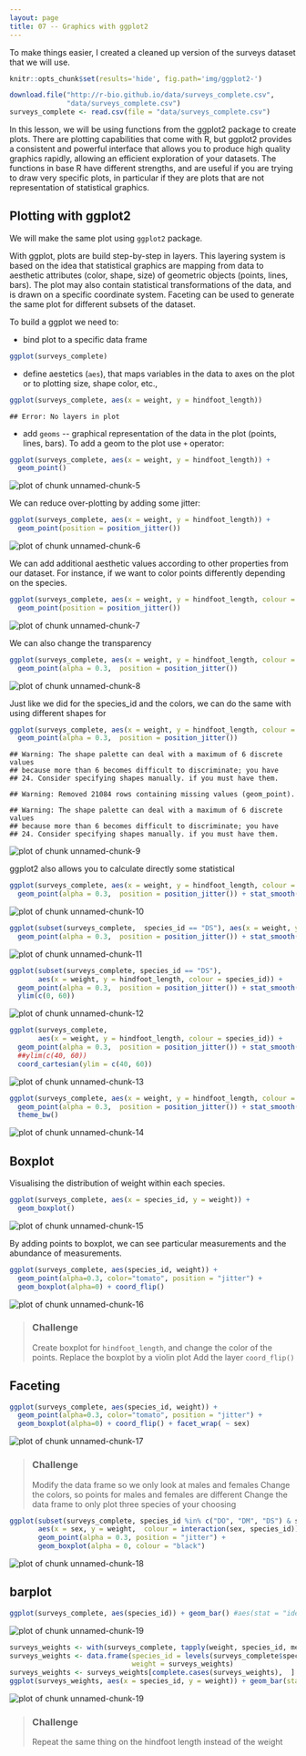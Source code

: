 ```yaml
---
layout: page
title: 07 -- Graphics with ggplot2
---
```


To make things easier, I created a cleaned up version of the surveys dataset
that we will use.


```r
knitr::opts_chunk$set(results='hide', fig.path='img/ggplot2-')
```


```r
download.file("http://r-bio.github.io/data/surveys_complete.csv",
              "data/surveys_complete.csv")
surveys_complete <- read.csv(file = "data/surveys_complete.csv")
```

In this lesson, we will be using functions from the ggplot2 package to create
plots. There are plotting capabilities that come with R, but ggplot2 provides a
consistent and powerful interface that allows you to produce high quality
graphics rapidly, allowing an efficient exploration of your datasets. The
functions in base R have different strengths, and are useful if you are trying
to draw very specific plots, in particular if they are plots that are not
representation of statistical graphics.

## Plotting with ggplot2

We will make the same plot using `ggplot2` package.

With ggplot, plots are build step-by-step in layers. This layering system is
based on the idea that statistical graphics are mapping from data to aesthetic
attributes (color, shape, size) of geometric objects (points, lines, bars). The
plot may also contain statistical transformations of the data, and is drawn on a
specific coordinate system. Faceting can be used to generate the same plot for
different subsets of the dataset.

To build a ggplot we need to:

- bind plot to a specific data frame


```r
ggplot(surveys_complete)
```

- define aestetics (`aes`), that maps variables in the data to axes on the plot
     or to plotting size, shape color, etc.,


```r
ggplot(surveys_complete, aes(x = weight, y = hindfoot_length))
```

```
## Error: No layers in plot
```

- add `geoms` -- graphical representation of the data in the plot (points,
     lines, bars). To add a geom to the plot use `+` operator:


```r
ggplot(surveys_complete, aes(x = weight, y = hindfoot_length)) +
  geom_point()
```

![plot of chunk unnamed-chunk-5](img/ggplot2-unnamed-chunk-5-1.png) 

We can reduce over-plotting by adding some jitter:


```r
ggplot(surveys_complete, aes(x = weight, y = hindfoot_length)) +
  geom_point(position = position_jitter())
```

![plot of chunk unnamed-chunk-6](img/ggplot2-unnamed-chunk-6-1.png) 

We can add additional aesthetic values according to other properties from our
dataset. For instance, if we want to color points differently depending on the
species.


```r
ggplot(surveys_complete, aes(x = weight, y = hindfoot_length, colour = species_id)) +
  geom_point(position = position_jitter())
```

![plot of chunk unnamed-chunk-7](img/ggplot2-unnamed-chunk-7-1.png) 

We can also change the transparency


```r
ggplot(surveys_complete, aes(x = weight, y = hindfoot_length, colour = species_id)) +
  geom_point(alpha = 0.3,  position = position_jitter())
```

![plot of chunk unnamed-chunk-8](img/ggplot2-unnamed-chunk-8-1.png) 

Just like we did for the species_id and the colors, we can do the same with
using different shapes for


```r
ggplot(surveys_complete, aes(x = weight, y = hindfoot_length, colour = species_id, shape = as.factor(plot_id))) +
  geom_point(alpha = 0.3,  position = position_jitter())
```

```
## Warning: The shape palette can deal with a maximum of 6 discrete values
## because more than 6 becomes difficult to discriminate; you have
## 24. Consider specifying shapes manually. if you must have them.
```

```
## Warning: Removed 21084 rows containing missing values (geom_point).
```

```
## Warning: The shape palette can deal with a maximum of 6 discrete values
## because more than 6 becomes difficult to discriminate; you have
## 24. Consider specifying shapes manually. if you must have them.
```

![plot of chunk unnamed-chunk-9](img/ggplot2-unnamed-chunk-9-1.png) 

ggplot2 also allows you to calculate directly some statistical



```r
ggplot(surveys_complete, aes(x = weight, y = hindfoot_length, colour = species_id)) +
  geom_point(alpha = 0.3,  position = position_jitter()) + stat_smooth(method = "lm")
```

![plot of chunk unnamed-chunk-10](img/ggplot2-unnamed-chunk-10-1.png) 


```r
ggplot(subset(surveys_complete,  species_id == "DS"), aes(x = weight, y = hindfoot_length, colour = species_id)) +
  geom_point(alpha = 0.3,  position = position_jitter()) + stat_smooth(method = "lm")
```

![plot of chunk unnamed-chunk-11](img/ggplot2-unnamed-chunk-11-1.png) 


```r
ggplot(subset(surveys_complete, species_id == "DS"),
       aes(x = weight, y = hindfoot_length, colour = species_id)) +
  geom_point(alpha = 0.3,  position = position_jitter()) + stat_smooth(method = "lm") +
  ylim(c(0, 60))
```

![plot of chunk unnamed-chunk-12](img/ggplot2-unnamed-chunk-12-1.png) 


```r
ggplot(surveys_complete,
       aes(x = weight, y = hindfoot_length, colour = species_id)) +
  geom_point(alpha = 0.3,  position = position_jitter()) + stat_smooth(method = "lm") +
  ##ylim(c(40, 60))
  coord_cartesian(ylim = c(40, 60))
```

![plot of chunk unnamed-chunk-13](img/ggplot2-unnamed-chunk-13-1.png) 


```r
ggplot(surveys_complete, aes(x = weight, y = hindfoot_length, colour = species_id)) +
  geom_point(alpha = 0.3,  position = position_jitter()) + stat_smooth(method = "lm") +
  theme_bw()
```

![plot of chunk unnamed-chunk-14](img/ggplot2-unnamed-chunk-14-1.png) 

## Boxplot

Visualising the distribution of weight within each species.


```r
ggplot(surveys_complete, aes(x = species_id, y = weight)) +
  geom_boxplot()
```

![plot of chunk unnamed-chunk-15](img/ggplot2-unnamed-chunk-15-1.png) 

By adding points to boxplot, we can see particular measurements and the
abundance of measurements.


```r
ggplot(surveys_complete, aes(species_id, weight)) +
  geom_point(alpha=0.3, color="tomato", position = "jitter") +
  geom_boxplot(alpha=0) + coord_flip()
```

![plot of chunk unnamed-chunk-16](img/ggplot2-unnamed-chunk-16-1.png) 

> ### Challenge
>
> Create boxplot for `hindfoot_length`, and change the color of the points.
> Replace the boxplot by a violin plot
> Add the layer `coord_flip()`

## Faceting


```r
ggplot(surveys_complete, aes(species_id, weight)) +
  geom_point(alpha=0.3, color="tomato", position = "jitter") +
  geom_boxplot(alpha=0) + coord_flip() + facet_wrap( ~ sex)
```

![plot of chunk unnamed-chunk-17](img/ggplot2-unnamed-chunk-17-1.png) 

> ### Challenge
>
> Modify the data frame so we only look at males and females
> Change the colors, so points for males and females are different
> Change the data frame to only plot three species of your choosing


```r
ggplot(subset(surveys_complete, species_id %in% c("DO", "DM", "DS") & sex %in% c("F", "M")),
       aes(x = sex, y = weight,  colour = interaction(sex, species_id))) + facet_wrap( ~ species_id) +
       geom_point(alpha = 0.3, position = "jitter") +
       geom_boxplot(alpha = 0, colour = "black")
```

![plot of chunk unnamed-chunk-18](img/ggplot2-unnamed-chunk-18-1.png) 

## barplot


```r
ggplot(surveys_complete, aes(species_id)) + geom_bar() #aes(stat = "identity"))
```

![plot of chunk unnamed-chunk-19](img/ggplot2-unnamed-chunk-19-1.png) 

```r
surveys_weights <- with(surveys_complete, tapply(weight, species_id, mean))
surveys_weights <- data.frame(species_id = levels(surveys_complete$species_id),
                              weight = surveys_weights)
surveys_weights <- surveys_weights[complete.cases(surveys_weights),  ]
ggplot(surveys_weights, aes(x = species_id, y = weight)) + geom_bar(stat = "identity")
```

![plot of chunk unnamed-chunk-19](img/ggplot2-unnamed-chunk-19-2.png) 

> ### Challenge
>
> Repeat the same thing on the hindfoot length instead of the weight
